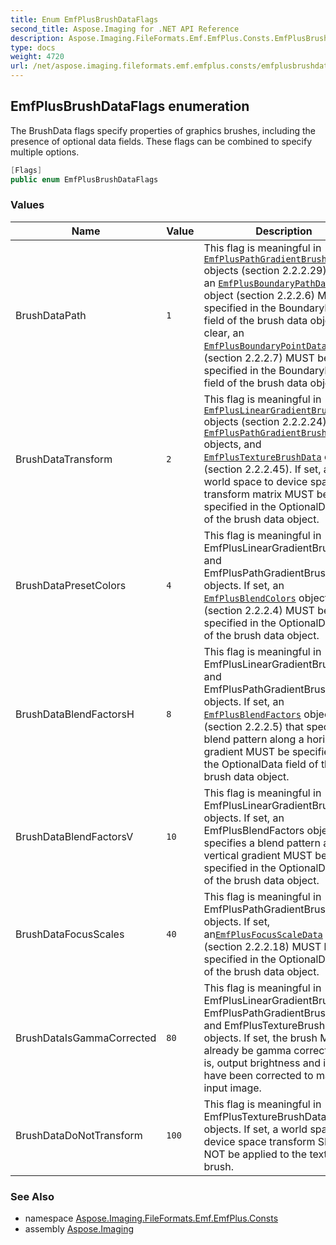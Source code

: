 ```yaml
---
title: Enum EmfPlusBrushDataFlags
second_title: Aspose.Imaging for .NET API Reference
description: Aspose.Imaging.FileFormats.Emf.EmfPlus.Consts.EmfPlusBrushDataFlags enum. The BrushData flags specify properties of graphics brushes including the presence of optional data fields. These flags can be combined to specify multiple options
type: docs
weight: 4720
url: /net/aspose.imaging.fileformats.emf.emfplus.consts/emfplusbrushdataflags/
---
```

## EmfPlusBrushDataFlags enumeration

The BrushData flags specify properties of graphics brushes, including the presence of optional data fields. These flags can be combined to specify multiple options.

```csharp
[Flags]
public enum EmfPlusBrushDataFlags
```

### Values

| Name | Value | Description |
| --- | --- | --- |
| BrushDataPath | `1` | This flag is meaningful in [`EmfPlusPathGradientBrushData`](../../aspose.imaging.fileformats.emf.emfplus.objects/emfpluspathgradientbrushdata/) objects (section 2.2.2.29). If set, an [`EmfPlusBoundaryPathData`](../../aspose.imaging.fileformats.emf.emfplus.objects/emfplusboundarypathdata/) object (section 2.2.2.6) MUST be specified in the BoundaryData field of the brush data object. If clear, an [`EmfPlusBoundaryPointData`](../../aspose.imaging.fileformats.emf.emfplus.objects/emfplusboundarypointdata/) object (section 2.2.2.7) MUST be specified in the BoundaryData field of the brush data object. |
| BrushDataTransform | `2` | This flag is meaningful in [`EmfPlusLinearGradientBrushData`](../../aspose.imaging.fileformats.emf.emfplus.objects/emfpluslineargradientbrushdata/) objects (section 2.2.2.24), [`EmfPlusPathGradientBrushData`](../../aspose.imaging.fileformats.emf.emfplus.objects/emfpluspathgradientbrushdata/) objects, and [`EmfPlusTextureBrushData`](../../aspose.imaging.fileformats.emf.emfplus.objects/emfplustexturebrushdata/) objects (section 2.2.2.45). If set, a 2x3 world space to device space transform matrix MUST be specified in the OptionalData field of the brush data object. |
| BrushDataPresetColors | `4` | This flag is meaningful in EmfPlusLinearGradientBrushData and EmfPlusPathGradientBrushData objects. If set, an [`EmfPlusBlendColors`](../../aspose.imaging.fileformats.emf.emfplus.objects/emfplusblendcolors/) object (section 2.2.2.4) MUST be specified in the OptionalData field of the brush data object. |
| BrushDataBlendFactorsH | `8` | This flag is meaningful in EmfPlusLinearGradientBrushData and EmfPlusPathGradientBrushData objects. If set, an [`EmfPlusBlendFactors`](../../aspose.imaging.fileformats.emf.emfplus.objects/emfplusblendfactors/) object (section 2.2.2.5) that specifies a blend pattern along a horizontal gradient MUST be specified in the OptionalData field of the brush data object. |
| BrushDataBlendFactorsV | `10` | This flag is meaningful in EmfPlusLinearGradientBrushData objects. If set, an EmfPlusBlendFactors object that specifies a blend pattern along a vertical gradient MUST be specified in the OptionalData field of the brush data object. |
| BrushDataFocusScales | `40` | This flag is meaningful in EmfPlusPathGradientBrushData objects. If set, an[`EmfPlusFocusScaleData`](../../aspose.imaging.fileformats.emf.emfplus.objects/emfplusfocusscaledata/) object (section 2.2.2.18) MUST be specified in the OptionalData field of the brush data object. |
| BrushDataIsGammaCorrected | `80` | This flag is meaningful in EmfPlusLinearGradientBrushData, EmfPlusPathGradientBrushData, and EmfPlusTextureBrushData objects. If set, the brush MUST already be gamma corrected; that is, output brightness and intensity have been corrected to match the input image. |
| BrushDataDoNotTransform | `100` | This flag is meaningful in EmfPlusTextureBrushData objects. If set, a world space to device space transform SHOULD NOT be applied to the texture brush. |

### See Also

* namespace [Aspose.Imaging.FileFormats.Emf.EmfPlus.Consts](../../aspose.imaging.fileformats.emf.emfplus.consts/)
* assembly [Aspose.Imaging](../../)


